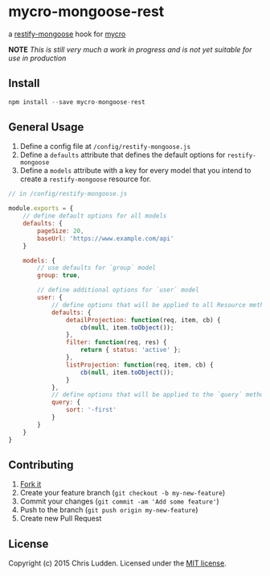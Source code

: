 # mycro-mongoose-rest
a [restify-mongoose](https://github.com/saintedlama/restify-mongoose) hook for [mycro](https://github.com/cludden/mycro)


**NOTE** *This is still very much a work in progress and is not yet suitable for use in production*
## Install
```javascript
npm install --save mycro-mongoose-rest
```

## General Usage
1. Define a config file at `/config/restify-mongoose.js`
2. Define a `defaults` attribute that defines the default options for `restify-mongoose`
3. Define a `models` attribute with a key for every model that you intend to create a `restify-mongoose` resource for.

```javascript
// in /config/restify-mongoose.js

module.exports = {
    // define default options for all models
    defaults: {
        pageSize: 20,
        baseUrl: 'https://www.example.com/api'
    }

    models: {
        // use defaults for `group` model
        group: true,

        // define additional options for `user` model
        user: {
            // define options that will be applied to all Resource methods
            defaults: {
                detailProjection: function(req, item, cb) {
                    cb(null, item.toObject());
                },
                filter: function(req, res) {
                    return { status: 'active' };
                },
                listProjection: function(req, item, cb) {
                    cb(null, item.toObject());
                }
            },
            // define options that will be applied to the `query` method
            query: {
                sort: '-first'
            }
        }
    }
}
```

## Contributing
1. [Fork it](https://github.com/cludden/mycro-mongoose-rest/fork)
2. Create your feature branch (`git checkout -b my-new-feature`)
3. Commit your changes (`git commit -am 'Add some feature'`)
4. Push to the branch (`git push origin my-new-feature`)
5. Create new Pull Request

## License
Copyright (c) 2015 Chris Ludden.
Licensed under the [MIT license](LICENSE.md).
